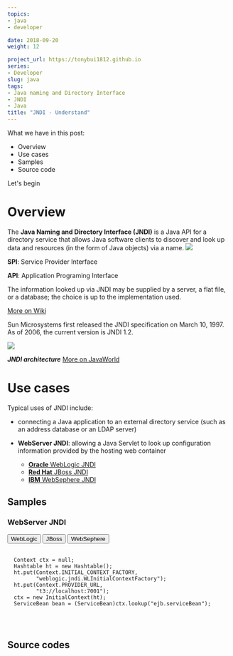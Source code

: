 ```yaml
---
topics:
- java
- developer

date: 2018-09-20
weight: 12

project_url: https://tonybui1812.github.io
series:
- Developer
slug: java
tags:
- Java naming and Directory Interface
- JNDI
- Java
title: "JNDI - Understand"
---
```

<link rel="stylesheet" href="/css/w3css_4_w3.css">
<link rel="stylesheet" href="/highlight/styles/default.css">
<script src="/highlight/highlight.pack.js"></script>
<script>hljs.initHighlightingOnLoad();</script>

What we have in this post:

- Overview
- Use cases
- Samples
- Source code

Let's begin



<h1>Overview</h1>
The <b>Java Naming and Directory Interface (JNDI)</b> is a Java API for a directory service that allows Java software clients to discover and look up data and resources (in the form of Java objects) via a name.

<img src="/img/basic_jndi_diagram.JPG" />

<b>SPI</b>: Service Provider Interface

<b>API</b>: Application Programing Interface

The information looked up via JNDI may be supplied by a server, a flat file, or a database; the choice is up to the implementation used.

<a href="https://en.wikipedia.org/wiki/Java_Naming_and_Directory_Interface" target="_blank">More on Wiki</a>

Sun Microsystems first released the JNDI specification on March 10, 1997. As of 2006, the current version is JNDI 1.2.

<img src="/img/sun_jw_jndi_orig.gif">

<i><b>JNDI architecture</b></i>
<a href="https://www.javaworld.com/article/2074186/jndi/j2ee-or-j2se--jndi-works-with-both.html" target="_blank">More on JavaWorld</a>


<h1>Use cases</h1>
Typical uses of JNDI include:

- connecting a Java application to an external directory service (such as an address database or an LDAP server)

- <b>WebServer JNDI</b>: allowing a Java Servlet to look up configuration information provided by the hosting web container
	- <a href="https://docs.oracle.com/cd/E13222_01/wls/docs100/jndi/over.html" target="_blank"><b>Oracle</b> WebLogic JNDI</a>
	- <a href="https://docs.jboss.org/author/display/AS71/JNDI+Reference" target="_blank"><b>Red Hat</b> JBoss JNDI</a>
	- <a href="https://www.ibm.com/support/knowledgecenter/en/SSAW57_9.0.0/com.ibm.websphere.nd.multiplatform.doc/ae/tnam_develop_naming.html" target="_blank"><b>IBM</b> WebSephere JNDI</a>
	
<h2>Samples</h2>	
<h3>WebServer JNDI</h3>

<div class="w3-bar w3-black">
  <button class="w3-bar-item w3-button tablink w3-red" onclick="openTab(event,'WebLogic','city')">WebLogic</button>
  <button class="w3-bar-item w3-button tablink" onclick="openTab(event,'JBoss','city')">JBoss</button>
  <button class="w3-bar-item w3-button tablink" onclick="openTab(event,'WebSephere','city')">WebSephere</button>
</div>

<div id="WebLogic" class="w3-container city">
  <pre>
  <code class="java">
  Context ctx = null;
  Hashtable ht = new Hashtable();
  ht.put(Context.INITIAL_CONTEXT_FACTORY,
         "weblogic.jndi.WLInitialContextFactory");
  ht.put(Context.PROVIDER_URL,
         "t3://localhost:7001");
  ctx = new InitialContext(ht);
  ServiceBean bean = (ServiceBean)ctx.lookup("ejb.serviceBean");
  
  </code>
  </pre>
</div>

<div id="JBoss" class="w3-container city" style="display:none" >
 <pre> <code class="java">
final Properties env = new Properties();
env.put(Context.INITIAL_CONTEXT_FACTORY
	,org.jboss.naming.remote.client.InitialContextFactory.class.getName());
env.put(Context.PROVIDER_URL, "remote://localhost:4447");
remoteContext = new InitialContext(env);
MyBean myBean = remoteContext.lookup("java:global/MyBean");

</code></pre>
</div>

<div id="WebSephere" class="w3-container city" style="display:none">
  <pre><code class="java">
Hashtable env = new Hashtable();
env.put(Context.INITIAL_CONTEXT_FACTORY,
      "com.ibm.websphere.naming.WsnInitialContextFactory");
env.put(Context.PROVIDER_URL, "iiop://localhost:2809");
Context ctx = new InitialContext(env);
//look up
Object o = ctx.lookup("com/mycom/MyEJBHome");
</code>
</pre>
</div>
<h2>Source codes</h2>	
<script src="/scripts/tab_function.js" />
